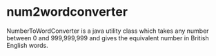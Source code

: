 # num2wordconverter
NumberToWordConverter is a java utility class which takes any number between 0 and 999,999,999 and gives the equivalent number in British English words.
